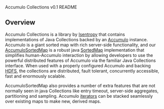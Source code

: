 
Accumulo Collections v0.1 README

## Overview
Accumulo Collections is a library by [Isentropy](http://isentropy.com) that contains implementations of Java Collections backed by an [Accumulo](https://accumulo.apache.org) instance. Accumulo is a giant sorted map with rich server-side functionality, and our [AccumuloSortedMap](https://github.com/isentropy/accumulo-collections/blob/master/src/main/java/com/isentropy/accumulo/collections/AccumuloSortedMap.java) is a robust java [SortedMap](https://docs.oracle.com/javase/7/docs/api/java/util/SortedMap.html) implementation that simplifies human-Accumulo interaction by allowing developers to use the powerful distributed features of Accumulo via the familiar Java Collections interface. When used with a properly configured Accumulo and backing [HDFS](https://hadoop.apache.org/docs/stable/hadoop-project-dist/hadoop-hdfs/HdfsUserGuide.html), the collections are distributed, fault tolerant, concurrently accessible, fast and enormously scalable. 

AccumuloSortedMap also provides a number of extra features that are not normally seen in java Collections like entry timeout, server-side aggregates, partitioning and sampling. Accumulo [iterators](https://accumulo.apache.org/1.7/accumulo_user_manual.html#_iterators) can be stacked seamlessly over existing maps to make new, derived maps. 


